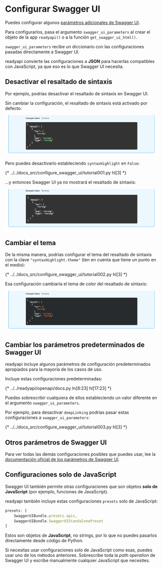 # Configurar Swagger UI

Puedes configurar algunos <a href="https://swagger.io/docs/open-source-tools/swagger-ui/usage/configuration/" class="external-link" target="_blank">parámetros adicionales de Swagger UI</a>.

Para configurarlos, pasa el argumento `swagger_ui_parameters` al crear el objeto de la app `readyapi()` o a la función `get_swagger_ui_html()`.

`swagger_ui_parameters` recibe un diccionario con las configuraciones pasadas directamente a Swagger UI.

readyapi convierte las configuraciones a **JSON** para hacerlas compatibles con JavaScript, ya que eso es lo que Swagger UI necesita.

## Desactivar el resaltado de sintaxis

Por ejemplo, podrías desactivar el resaltado de sintaxis en Swagger UI.

Sin cambiar la configuración, el resaltado de sintaxis está activado por defecto:

<img src="/img/tutorial/extending-openapi/image02.png">

Pero puedes desactivarlo estableciendo `syntaxHighlight` en `False`:

{* ../../docs_src/configure_swagger_ui/tutorial001.py hl[3] *}

...y entonces Swagger UI ya no mostrará el resaltado de sintaxis:

<img src="/img/tutorial/extending-openapi/image03.png">

## Cambiar el tema

De la misma manera, podrías configurar el tema del resaltado de sintaxis con la clave `"syntaxHighlight.theme"` (ten en cuenta que tiene un punto en el medio):

{* ../../docs_src/configure_swagger_ui/tutorial002.py hl[3] *}

Esa configuración cambiaría el tema de color del resaltado de sintaxis:

<img src="/img/tutorial/extending-openapi/image04.png">

## Cambiar los parámetros predeterminados de Swagger UI

readyapi incluye algunos parámetros de configuración predeterminados apropiados para la mayoría de los casos de uso.

Incluye estas configuraciones predeterminadas:

{* ../../readyapi/openapi/docs.py ln[8:23] hl[17:23] *}

Puedes sobrescribir cualquiera de ellos estableciendo un valor diferente en el argumento `swagger_ui_parameters`.

Por ejemplo, para desactivar `deepLinking` podrías pasar estas configuraciones a `swagger_ui_parameters`:

{* ../../docs_src/configure_swagger_ui/tutorial003.py hl[3] *}

## Otros parámetros de Swagger UI

Para ver todas las demás configuraciones posibles que puedes usar, lee la <a href="https://swagger.io/docs/open-source-tools/swagger-ui/usage/configuration/" class="external-link" target="_blank">documentación oficial de los parámetros de Swagger UI</a>.

## Configuraciones solo de JavaScript

Swagger UI también permite otras configuraciones que son objetos **solo de JavaScript** (por ejemplo, funciones de JavaScript).

readyapi también incluye estas configuraciones `presets` solo de JavaScript:

```JavaScript
presets: [
    SwaggerUIBundle.presets.apis,
    SwaggerUIBundle.SwaggerUIStandalonePreset
]
```

Estos son objetos de **JavaScript**, no strings, por lo que no puedes pasarlos directamente desde código de Python.

Si necesitas usar configuraciones solo de JavaScript como esas, puedes usar uno de los métodos anteriores. Sobrescribe toda la *path operation* de Swagger UI y escribe manualmente cualquier JavaScript que necesites.
